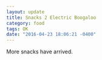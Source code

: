 ```yaml
---
layout: update
title: Snacks 2 Electric Boogaloo
category: food
tags: OK
date: "2016-04-23 18:06:21 -0400"
---
```


More snacks have arrived.
